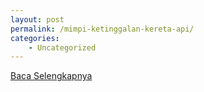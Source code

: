 ```yaml
---
layout: post
permalink: /mimpi-ketinggalan-kereta-api/
categories:
    - Uncategorized
---
```


[Baca Selengkapnya](/03)